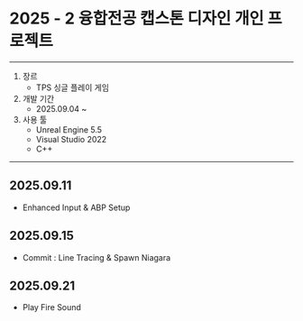 # 2025 - 2 융합전공 캡스톤 디자인 개인 프로젝트

---

1. 장르
   - TPS 싱글 플레이 게임
2. 개발 기간
   - 2025.09.04 ~
3. 사용 툴
   - Unreal Engine 5.5
   - Visual Studio 2022
   - C++

---
## 2025.09.11
- Enhanced Input & ABP Setup

## 2025.09.15
- Commit : Line Tracing & Spawn Niagara

## 2025.09.21
- Play Fire Sound
